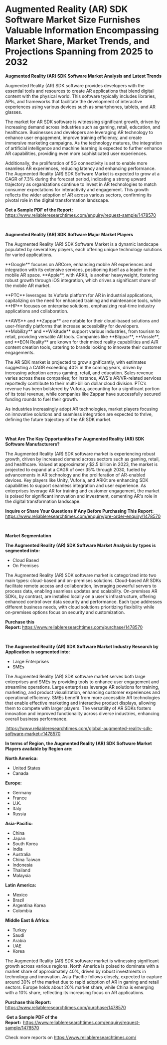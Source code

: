 <p><h1>Augmented Reality (AR) SDK Software Market Size Furnishes Valuable Information Encompassing Market Share, Market Trends, and Projections Spanning from 2025 to 2032</h1></p><p><strong>Augmented Reality (AR) SDK Software Market Analysis and Latest Trends</strong></p>
<p><p>Augmented Reality (AR) SDK software provides developers with the essential tools and resources to create AR applications that blend digital content with the physical world. This software typically includes libraries, APIs, and frameworks that facilitate the development of interactive experiences using various devices such as smartphones, tablets, and AR glasses. </p><p>The market for AR SDK software is witnessing significant growth, driven by increasing demand across industries such as gaming, retail, education, and healthcare. Businesses and developers are leveraging AR technology to enhance user engagement, improve training efficiency, and create immersive marketing campaigns. As the technology matures, the integration of artificial intelligence and machine learning is expected to further enhance AR capabilities, providing even more sophisticated user experiences.</p><p>Additionally, the proliferation of 5G connectivity is set to enable more seamless AR experiences, reducing latency and enhancing performance. The Augmented Reality (AR) SDK Software Market is expected to grow at a CAGR of 7.3% during the forecast period, indicating a strong upward trajectory as organizations continue to invest in AR technologies to match consumer expectations for interactivity and engagement. This growth reflects the wider adoption of AR across various sectors, confirming its pivotal role in the digital transformation landscape.</p></p>
<p><strong>Get a Sample PDF of the Report:&nbsp;</strong> <a href="https://www.reliableresearchtimes.com/enquiry/request-sample/1478570?utm_campaign=2200&utm_medium=2&utm_source=Github&utm_content=ia&utm_term=23032025&utm_id=augmented-reality-ar-sdk-software">https://www.reliableresearchtimes.com/enquiry/request-sample/1478570</a></p>
<p>&nbsp;</p>
<p><strong>Augmented Reality (AR) SDK Software Major Market Players</strong></p>
<p><p>The Augmented Reality (AR) SDK Software Market is a dynamic landscape populated by several key players, each offering unique technology solutions for varied applications. </p><p>**Google** focuses on ARCore, enhancing mobile AR experiences and integration with its extensive services, positioning itself as a leader in the mobile AR space. **Apple**, with ARKit, is another heavyweight, fostering robust growth through iOS integration, which drives a significant share of the mobile AR market. </p><p>**PTC** leverages its Vuforia platform for AR in industrial applications, capitalizing on the need for enhanced training and maintenance tools, while **HP** focuses on enterprise solutions, emphasizing real-time industry applications and collaboration. </p><p>**AWS** and **Zappar** are notable for their cloud-based solutions and user-friendly platforms that increase accessibility for developers. **Mobilizy** and **Wikitude** support various industries, from tourism to retail, providing versatile AR tools. Companies like **Blippar**, **Vossle**, and **EON Reality** are known for their mixed reality capabilities and A/R content creation tools, catering to brands looking to innovate their customer engagements.</p><p>The AR SDK market is projected to grow significantly, with estimates suggesting a CAGR exceeding 40% in the coming years, driven by increasing adoption across gaming, retail, and education. Sales revenue varies across these companies; for instance, AWS's AR/VR-related services reportedly contribute to their multi-billion dollar cloud division. PTC’s revenue has been bolstered by Vuforia, accounting for a significant portion of its total revenue, while companies like Zappar have successfully secured funding rounds to fuel their growth.</p><p>As industries increasingly adopt AR technologies, market players focusing on innovative solutions and seamless integration are expected to thrive, defining the future trajectory of the AR SDK market.</p></p>
<p>&nbsp;</p>
<p><strong>What Are The Key Opportunities For Augmented Reality (AR) SDK Software Manufacturers?</strong></p>
<p><p>The Augmented Reality (AR) SDK software market is experiencing robust growth, driven by increased demand across sectors such as gaming, retail, and healthcare. Valued at approximately $2.5 billion in 2023, the market is projected to expand at a CAGR of over 35% through 2030, fueled by advancements in AR technology and the proliferation of AR-enabled devices. Key players like Unity, Vuforia, and ARKit are enhancing SDK capabilities to support seamless integration and user experience. As enterprises leverage AR for training and customer engagement, the market is poised for significant innovation and investment, cementing AR's role in the digital transformation landscape.</p></p>
<p><strong>Inquire or Share Your Questions If Any Before Purchasing This Report:</strong> <a href="https://www.reliableresearchtimes.com/enquiry/pre-order-enquiry/1478570?utm_campaign=2200&utm_medium=2&utm_source=Github&utm_content=ia&utm_term=23032025&utm_id=augmented-reality-ar-sdk-software">https://www.reliableresearchtimes.com/enquiry/pre-order-enquiry/1478570</a></p>
<p>&nbsp;</p>
<p><strong>Market Segmentation</strong></p>
<p><strong>The Augmented Reality (AR) SDK Software Market Analysis by types is segmented into:</strong></p>
<p><ul><li>Cloud Based</li><li>On Premises</li></ul></p>
<p><p>The Augmented Reality (AR) SDK software market is categorized into two main types: cloud-based and on-premises solutions. Cloud-based AR SDKs facilitate remote access and collaboration, leveraging powerful servers to process data, enabling seamless updates and scalability. On-premises AR SDKs, by contrast, are installed locally on a user's infrastructure, offering enhanced control over data security and performance. Each type addresses different business needs, with cloud solutions prioritizing flexibility while on-premises options focus on security and customization.</p></p>
<p><strong>Purchase this Report:&nbsp;</strong><a href="https://www.reliableresearchtimes.com/purchase/1478570?utm_campaign=2200&utm_medium=2&utm_source=Github&utm_content=ia&utm_term=23032025&utm_id=augmented-reality-ar-sdk-software">https://www.reliableresearchtimes.com/purchase/1478570</a></p>
<p>&nbsp;</p>
<p><strong>The Augmented Reality (AR) SDK Software Market Industry Research by Application is segmented into:</strong></p>
<p><ul><li>Large Enterprises</li><li>SMEs</li></ul></p>
<p><p>The Augmented Reality (AR) SDK software market serves both large enterprises and SMEs by providing tools to enhance user engagement and streamline operations. Large enterprises leverage AR solutions for training, marketing, and product visualization, enhancing customer experiences and operational efficiency. SMEs benefit from more accessible AR technologies that enable effective marketing and interactive product displays, allowing them to compete with larger players. The versatility of AR SDKs fosters innovation and improved functionality across diverse industries, enhancing overall business performance.</p></p>
<p><a href="https://www.reliableresearchtimes.com/global-augmented-reality-sdk-software-market-r1478570?utm_campaign=2200&utm_medium=2&utm_source=Github&utm_content=ia&utm_term=23032025&utm_id=augmented-reality-ar-sdk-software">&nbsp;https://www.reliableresearchtimes.com/global-augmented-reality-sdk-software-market-r1478570</a></p>
<p><strong>In terms of Region, the Augmented Reality (AR) SDK Software Market Players available by Region are:</strong></p>
<p>
    <p> <strong> North America: </strong>
        <ul>
            <li>United States</li>
            <li>Canada</li>
        </ul>
        </p> 
    <p> <strong> Europe: </strong>
        <ul>
            <li>Germany</li>
            <li>France</li>
            <li>U.K.</li>
            <li>Italy</li>
            <li>Russia</li>
        </ul>
        </p> 
    <p> <strong> Asia-Pacific: </strong>
        <ul>
            <li>China</li>
            <li>Japan</li>
            <li>South Korea</li>
            <li>India</li>
            <li>Australia</li>
            <li>China Taiwan</li>
            <li>Indonesia</li>
            <li>Thailand</li>
            <li>Malaysia</li>
        </ul>
        </p> 
    <p> <strong> Latin America: </strong>
        <ul>
            <li>Mexico</li>
            <li>Brazil</li>
            <li>Argentina Korea</li>
            <li>Colombia</li>
        </ul>
        </p> 
    <p> <strong> Middle East & Africa: </strong>
        <ul>
            <li>Turkey</li>
            <li>Saudi</li>
            <li>Arabia</li>
            <li>UAE</li>
            <li>Korea</li>
        </ul>
    </p>
    </p>
<p><p>The Augmented Reality (AR) SDK software market is witnessing significant growth across various regions. North America is poised to dominate with a market share of approximately 40%, driven by robust investments in technology and innovation. Asia-Pacific follows closely, expected to capture around 30% of the market due to rapid adoption of AR in gaming and retail sectors. Europe holds about 20% market share, while China is emerging with a 10% share, reflecting its increasing focus on AR applications.</p></p>
<p><strong>Purchase this Report: </strong><a href="https://www.reliableresearchtimes.com/purchase/1478570?utm_campaign=2200&utm_medium=2&utm_source=Github&utm_content=ia&utm_term=23032025&utm_id=augmented-reality-ar-sdk-software">https://www.reliableresearchtimes.com/purchase/1478570</a></p>
<p>&nbsp;<strong>Get a Sample PDF of the Report:&nbsp;&nbsp;</strong><a href="https://www.reliableresearchtimes.com/enquiry/request-sample/1478570?utm_campaign=2200&utm_medium=2&utm_source=Github&utm_content=ia&utm_term=23032025&utm_id=augmented-reality-ar-sdk-software">https://www.reliableresearchtimes.com/enquiry/request-sample/1478570</a></p>
<p><strong></strong></p>
<p>Check more reports on <a href="https://www.reliableresearchtimes.com/?utm_campaign=2200&utm_medium=2&utm_source=Github&utm_content=ia&utm_term=23032025&utm_id=augmented-reality-ar-sdk-software">https://www.reliableresearchtimes.com/</a></p>
